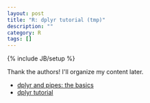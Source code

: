 ```yaml
---
layout: post
title: "R: dplyr tutorial (tmp)"
description: ""
category: R
tags: []
---
```

{% include JB/setup %}

Thank the authors! I'll organize my content later.

- [dplyr and pipes: the basics](http://seananderson.ca/2014/09/13/dplyr-intro.html)
- [dplyr tutorial](http://genomicsclass.github.io/book/pages/dplyr_tutorial.html)
